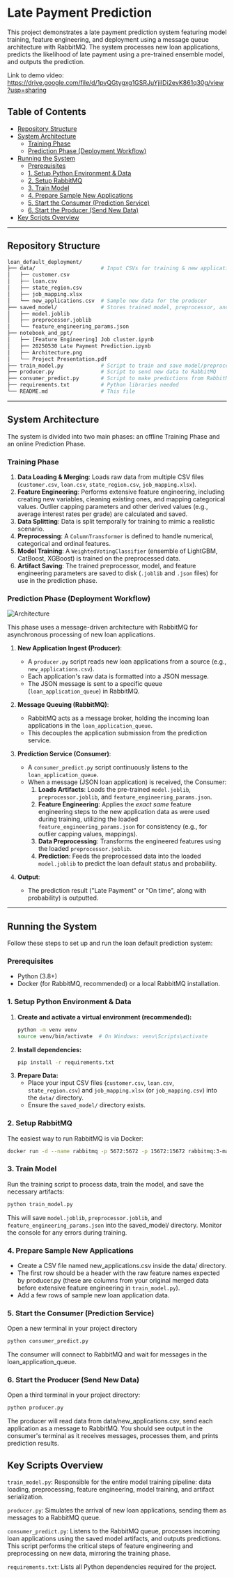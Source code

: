 # Late Payment Prediction
This project demonstrates a late payment prediction system featuring model training, feature engineering, and deployment using a message queue architecture with RabbitMQ. The system processes new loan applications, predicts the likelihood of late payment using a pre-trained ensemble model, and outputs the prediction.

Link to demo video: https://drive.google.com/file/d/1pvQGtygxg1GSRJuYjiIDi2evK861q30g/view?usp=sharing

## Table of Contents

* [Repository Structure](#repository-structure)
* [System Architecture](#system-architecture)
    * [Training Phase](#training-phase)
    * [Prediction Phase (Deployment Workflow)](#prediction-phase-deployment-workflow)
* [Running the System](#running-the-system)
    * [Prerequisites](#prerequisites)
    * [1. Setup Python Environment & Data](#1-setup-python-environment--data)
    * [2. Setup RabbitMQ](#2-setup-rabbitmq)
    * [3. Train Model](#3-train-model)
    * [4. Prepare Sample New Applications](#4-prepare-sample-new-applications)
    * [5. Start the Consumer (Prediction Service)](#5-start-the-consumer-prediction-service)
    * [6. Start the Producer (Send New Data)](#6-start-the-producer-send-new-data)
* [Key Scripts Overview](#key-scripts-overview)

---

## Repository Structure

```bash
loan_default_deployment/
├── data/                     # Input CSVs for training & new applications
│   ├── customer.csv
│   ├── loan.csv
│   ├── state_region.csv
│   ├── job_mapping.xlsx      
│   └── new_applications.csv  # Sample new data for the producer
├── saved_model/              # Stores trained model, preprocessor, and params
│   ├── model.joblib
│   ├── preprocessor.joblib
│   └── feature_engineering_params.json
├── notebook_and_ppt/
│   ├── [Feature Engineering] Job cluster.ipynb
│   ├── 20250530 Late Payment Prediction.ipynb
│   ├── Architecture.png
│   └── Project Presentation.pdf
├── train_model.py            # Script to train and save model/preprocessor
├── producer.py               # Script to send new data to RabbitMQ
├── consumer_predict.py       # Script to make predictions from RabbitMQ data
├── requirements.txt          # Python libraries needed
└── README.md                 # This file
```
---

## System Architecture

The system is divided into two main phases: an offline Training Phase and an online Prediction Phase.

### Training Phase

1.  **Data Loading & Merging**: Loads raw data from multiple CSV files (`customer.csv`, `loan.csv`, `state_region.csv`, `job_mapping.xlsx`).
2.  **Feature Engineering**: Performs extensive feature engineering, including creating new variables, cleaning existing ones, and mapping categorical values. Outlier capping parameters and other derived values (e.g., average interest rates per grade) are calculated and saved.
3.  **Data Splitting**: Data is split temporally for training to mimic a realistic scenario.
4.  **Preprocessing**: A `ColumnTransformer` is defined to handle numerical, categorical and ordinal features.
5.  **Model Training**: A `WeightedVotingClassifier` (ensemble of LightGBM, CatBoost, XGBoost) is trained on the preprocessed data.
6.  **Artifact Saving**: The trained preprocessor, model, and feature engineering parameters are saved to disk (`.joblib` and `.json` files) for use in the prediction phase.

### Prediction Phase (Deployment Workflow)

![Architecture](https://github.com/user-attachments/assets/95b58570-075c-4851-aedd-ec458b5176d4)

This phase uses a message-driven architecture with RabbitMQ for asynchronous processing of new loan applications.

1.  **New Application Ingest (Producer)**:
    * A `producer.py` script reads new loan applications from a source (e.g., `new_applications.csv`).
    * Each application's raw data is formatted into a JSON message.
    * The JSON message is sent to a specific queue (`loan_application_queue`) in RabbitMQ.

2.  **Message Queuing (RabbitMQ)**:
    * RabbitMQ acts as a message broker, holding the incoming loan applications in the `loan_application_queue`.
    * This decouples the application submission from the prediction service.

3.  **Prediction Service (Consumer)**:
    * A `consumer_predict.py` script continuously listens to the `loan_application_queue`.
    * When a message (JSON loan application) is received, the Consumer:
        1.  **Loads Artifacts**: Loads the pre-trained `model.joblib`, `preprocessor.joblib`, and `feature_engineering_params.json`.
        2.  **Feature Engineering**: Applies the *exact same* feature engineering steps to the new application data as were used during training, utilizing the loaded `feature_engineering_params.json` for consistency (e.g., for outlier capping values, mappings).
        3.  **Data Preprocessing**: Transforms the engineered features using the loaded `preprocessor.joblib`.
        4.  **Prediction**: Feeds the preprocessed data into the loaded `model.joblib` to predict the loan default status and probability.

4.  **Output**:
    * The prediction result ("Late Payment" or "On time", along with probability) is outputted.

---

## Running the System

Follow these steps to set up and run the loan default prediction system:

### Prerequisites

* Python (3.8+)
* Docker (for RabbitMQ, recommended) or a local RabbitMQ installation.

### 1. Setup Python Environment & Data

1.  **Create and activate a virtual environment (recommended):**
    ```bash
    python -m venv venv
    source venv/bin/activate  # On Windows: venv\Scripts\activate
    ```
2.  **Install dependencies:**
    ```bash
    pip install -r requirements.txt
    ```
3.  **Prepare Data:**
    * Place your input CSV files (`customer.csv`, `loan.csv`, `state_region.csv`) and `job_mapping.xlsx` (or `job_mapping.csv`) into the `data/` directory.
    * Ensure the `saved_model/` directory exists.

### 2. Setup RabbitMQ

The easiest way to run RabbitMQ is via Docker:
```bash
docker run -d --name rabbitmq -p 5672:5672 -p 15672:15672 rabbitmq:3-management
```
### 3. Train Model

Run the training script to process data, train the model, and save the necessary artifacts:
```bash
python train_model.py
```
This will save `model.joblib`, `preprocessor.joblib`, and `feature_engineering_params.json` into the saved_model/ directory.
Monitor the console for any errors during training.

### 4. Prepare Sample New Applications

- Create a CSV file named new_applications.csv inside the data/ directory.
- The first row should be a header with the raw feature names expected by producer.py (these are columns from your original merged data before extensive feature engineering in `train_model.py`).
- Add a few rows of sample new loan application data.
 
### 5. Start the Consumer (Prediction Service)

Open a new terminal in your project directory
```bash
python consumer_predict.py
```
The consumer will connect to RabbitMQ and wait for messages in the loan_application_queue.

### 6. Start the Producer (Send New Data)

Open a third terminal in your project directory:
```bash
python producer.py
```
The producer will read data from data/new_applications.csv, send each application as a message to RabbitMQ.
You should see output in the consumer's terminal as it receives messages, processes them, and prints prediction results.

## Key Scripts Overview

`train_model.py`: Responsible for the entire model training pipeline: data loading, preprocessing, feature engineering, model training, and artifact serialization.

`producer.py`: Simulates the arrival of new loan applications, sending them as messages to a RabbitMQ queue.

`consumer_predict.py`: Listens to the RabbitMQ queue, processes incoming loan applications using the saved model artifacts, and outputs predictions. This script performs the critical steps of feature engineering and preprocessing on new data, mirroring the training phase.

`requirements.txt`: Lists all Python dependencies required for the project.
